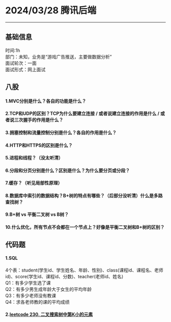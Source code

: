 # 2024/03/28 腾讯后端
---

## 基础信息
时间:1h  
部门：未知，业务是“游戏广告推送，主要做数据分析”  
面试轮次：一面   
面试形式：网上面试  


## 八股

#### 1.MVC分别是什么？各自的功能是什么？

#### 2.TCP和UDP的区别？TCP为什么要建立连接 / 或者说建立连接的作用是什么 / 或者说三次握手的作用是什么？

#### 3.拥塞控制和流量控制分别是什么？各自的作用是什么？

#### 4.HTTP和HTTPS的区别是什么？

#### 5.进程和线程？（没太听清）

#### 6.分段和分页分别是什么？区别是什么？为什么要分页或分段？

#### 7.缓存？（听见局部性原理）

#### 8.数据库中索引的数据结构？B+树的特点有哪些？（后部分没听清）什么是多路查找树？

#### 9.B+树 vs 平衡二叉树 vs B树？

#### 10.什么优化，所有节点不会都在一个节点上？好像是平衡二叉树和B+树的区别？

## 代码题

#### 1.SQL
4个表：student(学生id、学生姓名、年龄、性别)、class(课程id、课程名、老师id)、score(学生id、课程id、分数)、teacher(老师id、姓名)  
Q1：有多少学生选了课  
Q2：有多少男生成年龄大于女生的平均年龄  
Q3：有多少老师没有教课  
Q4：求各老师教的课的平均成绩


#### 2.[leetcode 230. 二叉搜索树中第K小的元素](https://leetcode.cn/problems/kth-smallest-element-in-a-bst/description/)
